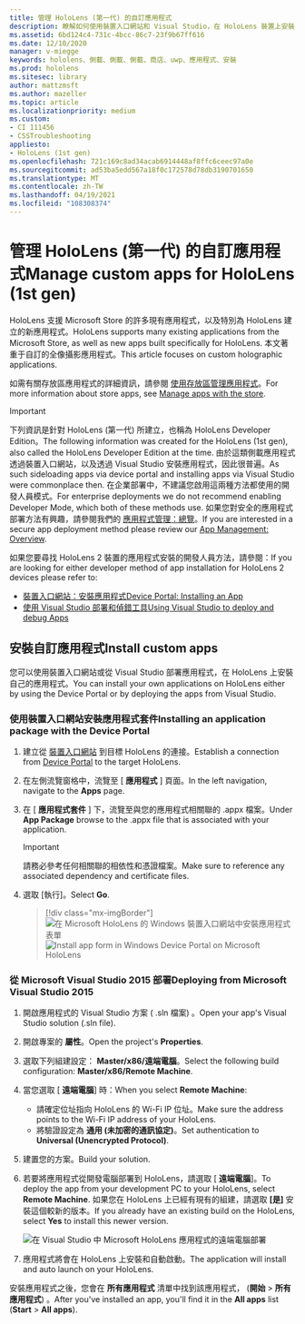 ```yaml
---
title: 管理 HoloLens (第一代) 的自訂應用程式
description: 瞭解如何使用裝置入口網站和 Visual Studio，在 HoloLens 裝置上安裝、卸載及側載自訂的全像攝影應用程式。
ms.assetid: 6bd124c4-731c-4bcc-86c7-23f9b67ff616
ms.date: 12/10/2020
manager: v-miegge
keywords: hololens、側載、側載、側載、商店、uwp、應用程式、安裝
ms.prod: hololens
ms.sitesec: library
author: mattzmsft
ms.author: mazeller
ms.topic: article
ms.localizationpriority: medium
ms.custom:
- CI 111456
- CSSTroubleshooting
appliesto:
- HoloLens (1st gen)
ms.openlocfilehash: 721c169c8ad34acab6914448af8ffc6ceec97a0e
ms.sourcegitcommit: ad53ba5edd567a18f0c172578d78db3190701650
ms.translationtype: MT
ms.contentlocale: zh-TW
ms.lasthandoff: 04/19/2021
ms.locfileid: "108308374"
---
```

# <a name="manage-custom-apps-for-hololens-1st-gen"></a><span data-ttu-id="b93a9-104">管理 HoloLens (第一代) 的自訂應用程式</span><span class="sxs-lookup"><span data-stu-id="b93a9-104">Manage custom apps for HoloLens (1st gen)</span></span>

<span data-ttu-id="b93a9-105">HoloLens 支援 Microsoft Store 的許多現有應用程式，以及特別為 HoloLens 建立的新應用程式。</span><span class="sxs-lookup"><span data-stu-id="b93a9-105">HoloLens supports many existing applications from the Microsoft Store, as well as new apps built specifically for HoloLens.</span></span> <span data-ttu-id="b93a9-106">本文著重于自訂的全像攝影應用程式。</span><span class="sxs-lookup"><span data-stu-id="b93a9-106">This article focuses on custom holographic applications.</span></span>  

<span data-ttu-id="b93a9-107">如需有關存放區應用程式的詳細資訊，請參閱 [使用存放區管理應用程式](holographic-store-apps.md)。</span><span class="sxs-lookup"><span data-stu-id="b93a9-107">For more information about store apps, see [Manage apps with the store](holographic-store-apps.md).</span></span>

> [!IMPORTANT]
> <span data-ttu-id="b93a9-108">下列資訊是針對 HoloLens (第一代) 所建立，也稱為 HoloLens Developer Edition。</span><span class="sxs-lookup"><span data-stu-id="b93a9-108">The following information was created for the HoloLens (1st gen), also called the HoloLens Developer Edition at the time.</span></span> <span data-ttu-id="b93a9-109">由於這類側載應用程式透過裝置入口網站，以及透過 Visual Studio 安裝應用程式，因此很普遍。</span><span class="sxs-lookup"><span data-stu-id="b93a9-109">As such sideloading apps via device portal and installing apps via Visual Studio were commonplace then.</span></span> <span data-ttu-id="b93a9-110">在企業部署中，不建議您啟用這兩種方法都使用的開發人員模式。</span><span class="sxs-lookup"><span data-stu-id="b93a9-110">For enterprise deployments we do not recommend enabling Developer Mode, which both of these methods use.</span></span> <span data-ttu-id="b93a9-111">如果您對安全的應用程式部署方法有興趣，請參閱我們的 [應用程式管理：總覽](app-deploy-overview.md)。</span><span class="sxs-lookup"><span data-stu-id="b93a9-111">If you are interested in a secure app deployment method please review our [App Management: Overview](app-deploy-overview.md).</span></span>
>
> <span data-ttu-id="b93a9-112">如果您要尋找 HoloLens 2 裝置的應用程式安裝的開發人員方法，請參閱：</span><span class="sxs-lookup"><span data-stu-id="b93a9-112">If you are looking for either developer method of app installation for HoloLens 2 devices please refer to:</span></span>
> - [<span data-ttu-id="b93a9-113">裝置入口網站：安裝應用程式</span><span class="sxs-lookup"><span data-stu-id="b93a9-113">Device Portal: Installing an App</span></span>](https://docs.microsoft.com/windows/mixed-reality/develop/platform-capabilities-and-apis/using-the-windows-device-portal#installing-an-app)
> - [<span data-ttu-id="b93a9-114">使用 Visual Studio 部署和偵錯工具</span><span class="sxs-lookup"><span data-stu-id="b93a9-114">Using Visual Studio to deploy and debug Apps</span></span>](https://docs.microsoft.com/windows/mixed-reality/develop/platform-capabilities-and-apis/using-visual-studio)

## <a name="install-custom-apps"></a><span data-ttu-id="b93a9-115">安裝自訂應用程式</span><span class="sxs-lookup"><span data-stu-id="b93a9-115">Install custom apps</span></span>

<span data-ttu-id="b93a9-116">您可以使用裝置入口網站或從 Visual Studio 部署應用程式，在 HoloLens 上安裝自己的應用程式。</span><span class="sxs-lookup"><span data-stu-id="b93a9-116">You can install your own applications on HoloLens either by using the Device Portal or by deploying the apps from Visual Studio.</span></span>

### <a name="installing-an-application-package-with-the-device-portal"></a><span data-ttu-id="b93a9-117">使用裝置入口網站安裝應用程式套件</span><span class="sxs-lookup"><span data-stu-id="b93a9-117">Installing an application package with the Device Portal</span></span>

1. <span data-ttu-id="b93a9-118">建立從 [裝置入口網站](https://docs.microsoft.com/windows/mixed-reality/using-the-windows-device-portal) 到目標 HoloLens 的連接。</span><span class="sxs-lookup"><span data-stu-id="b93a9-118">Establish a connection from [Device Portal](https://docs.microsoft.com/windows/mixed-reality/using-the-windows-device-portal) to the target HoloLens.</span></span>

1. <span data-ttu-id="b93a9-119">在左側流覽窗格中，流覽至 [ **應用程式** ] 頁面。</span><span class="sxs-lookup"><span data-stu-id="b93a9-119">In the left navigation, navigate to the **Apps** page.</span></span>

1. <span data-ttu-id="b93a9-120">在 [ **應用程式套件** ] 下，流覽至與您的應用程式相關聯的 .appx 檔案。</span><span class="sxs-lookup"><span data-stu-id="b93a9-120">Under **App Package** browse to the .appx file that is associated with your application.</span></span>

   > [!IMPORTANT]
   > <span data-ttu-id="b93a9-121">請務必參考任何相關聯的相依性和憑證檔案。</span><span class="sxs-lookup"><span data-stu-id="b93a9-121">Make sure to reference any associated dependency and certificate files.</span></span>

1. <span data-ttu-id="b93a9-122">選取 [執行]。</span><span class="sxs-lookup"><span data-stu-id="b93a9-122">Select **Go**.</span></span>

   > [!div class="mx-imgBorder"]
   > <span data-ttu-id="b93a9-123">![在 Microsoft HoloLens 的 Windows 裝置入口網站中安裝應用程式表單](images/deviceportal-appmanager.jpg)</span><span class="sxs-lookup"><span data-stu-id="b93a9-123">![Install app form in Windows Device Portal on Microsoft HoloLens](images/deviceportal-appmanager.jpg)</span></span>

### <a name="deploying-from-microsoft-visual-studio-2015"></a><span data-ttu-id="b93a9-124">從 Microsoft Visual Studio 2015 部署</span><span class="sxs-lookup"><span data-stu-id="b93a9-124">Deploying from Microsoft Visual Studio 2015</span></span>

1. <span data-ttu-id="b93a9-125">開啟應用程式的 Visual Studio 方案 ( .sln 檔案) 。</span><span class="sxs-lookup"><span data-stu-id="b93a9-125">Open your app's Visual Studio solution (.sln file).</span></span>

1. <span data-ttu-id="b93a9-126">開啟專案的 **屬性**。</span><span class="sxs-lookup"><span data-stu-id="b93a9-126">Open the project's **Properties**.</span></span>

1. <span data-ttu-id="b93a9-127">選取下列組建設定： **Master/x86/遠端電腦**。</span><span class="sxs-lookup"><span data-stu-id="b93a9-127">Select the following build configuration: **Master/x86/Remote Machine**.</span></span>

1. <span data-ttu-id="b93a9-128">當您選取 [ **遠端電腦**] 時：</span><span class="sxs-lookup"><span data-stu-id="b93a9-128">When you select **Remote Machine**:</span></span>
   - <span data-ttu-id="b93a9-129">請確定位址指向 HoloLens 的 Wi-Fi IP 位址。</span><span class="sxs-lookup"><span data-stu-id="b93a9-129">Make sure the address points to the Wi-Fi IP address of your HoloLens.</span></span>
   - <span data-ttu-id="b93a9-130">將驗證設定為 **通用 (未加密的通訊協定)**。</span><span class="sxs-lookup"><span data-stu-id="b93a9-130">Set authentication to **Universal (Unencrypted Protocol)**.</span></span>
   
1. <span data-ttu-id="b93a9-131">建置您的方案。</span><span class="sxs-lookup"><span data-stu-id="b93a9-131">Build your solution.</span></span>

1. <span data-ttu-id="b93a9-132">若要將應用程式從開發電腦部署到 HoloLens，請選取 [ **遠端電腦**]。</span><span class="sxs-lookup"><span data-stu-id="b93a9-132">To deploy the app from your development PC to your HoloLens, select **Remote Machine**.</span></span> <span data-ttu-id="b93a9-133">如果您在 HoloLens 上已經有現有的組建，請選取 **[是]** 安裝這個較新的版本。</span><span class="sxs-lookup"><span data-stu-id="b93a9-133">If you already have an existing build on the HoloLens, select **Yes** to install this newer version.</span></span>  

   ![在 Visual Studio 中 Microsoft HoloLens 應用程式的遠端電腦部署](images/vs2015-remotedeployment.jpg)  
   
1. <span data-ttu-id="b93a9-135">應用程式將會在 HoloLens 上安裝和自動啟動。</span><span class="sxs-lookup"><span data-stu-id="b93a9-135">The application will install and auto launch on your HoloLens.</span></span>

<span data-ttu-id="b93a9-136">安裝應用程式之後，您會在 **所有應用程式** 清單中找到該應用程式， (**開始**  >  **所有應用程式**) 。</span><span class="sxs-lookup"><span data-stu-id="b93a9-136">After you've installed an app, you'll find it in the **All apps** list (**Start** > **All apps**).</span></span>
